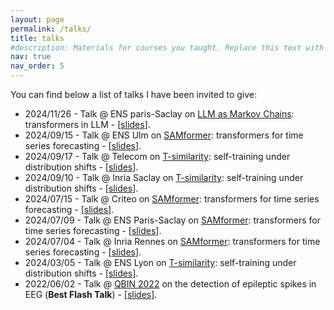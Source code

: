 ```yaml
---
layout: page
permalink: /talks/
title: talks
#description: Materials for courses you taught. Replace this text with your description.
nav: true
nav_order: 5
---
```


You can find below a list of talks I have been invited to give:
- 2024/11/26 - Talk @ ENS paris-Saclay on <a href="https://arxiv.org/pdf/2410.02724">LLM as Markov Chains</a>: transformers in LLM - [<a href="https://drive.google.com/file/d/1Zid7be_O1kM8uvO88yLVxIInWLRIkwT-/view?usp=sharing">slides</a>]. 
- 2024/09/15 - Talk @ ENS Ulm on <a href="https://arxiv.org/pdf/2402.10198">SAMformer</a>: transformers for time series forecasting - [<a href="/assets/pdf/Presentation_ICML_2024_CDS_ENS_Ulm_17_09_2024.pdf">slides</a>]. 
- 2024/09/17 - Talk @ Telecom on <a href="https://arxiv.org/pdf/2310.14814"> T-similarity</a>: self-training under distribution shifts - [<a href="/assets/pdf/Presentation_AISTATS_2024_DIG_Telecom_24_09_2024.pdf">slides</a>].
- 2024/09/10 - Talk @ Inria Saclay on <a href="https://arxiv.org/pdf/2310.14814"> T-similarity</a>: self-training under distribution shifts - [<a href="/assets/pdf/Presentation_AISTATS_2024_INRIA_SODA_MIND_10_09_2024.pdf">slides</a>].
- 2024/07/15 - Talk @ Criteo on <a href="https://arxiv.org/pdf/2402.10198">SAMformer</a>: transformers for time series forecasting - [<a href="/assets/pdf/Presentation_ICML_2024_Criteo_15_07_2024.pdf">slides</a>]. 
- 2024/07/09 - Talk @ ENS Paris-Saclay on <a href="https://arxiv.org/pdf/2402.10198">SAMformer</a>: transformers for time series forecasting - [<a href="/assets/pdf/Presentation_ICML_2024_Centre_Borelli_09_07_2024.pdf">slides</a>]. 
- 2024/07/04 - Talk @ Inria Rennes on <a href="https://arxiv.org/pdf/2402.10198">SAMformer</a>: transformers for time series forecasting - [<a href="/assets/pdf/Presentation_ICML_2024_INRIA_MALT_04_07_2024.pdf">slides</a>]. 
- 2024/03/05 - Talk @ ENS Lyon on <a href="https://arxiv.org/pdf/2310.14814"> T-similarity</a>: self-training under distribution shifts - [<a href="/assets/pdf/Presentation_AISTATS_2024_MLSP_ENS_Lyon_05_03_2024.pdf">slides</a>].
- 2022/06/02 - Talk @ <a href="https://event.fourwaves.com/qbinscientificday2022/pages">QBIN 2022</a> on the detection of epileptic spikes in EEG (**Best Flash Talk**) - [<a href="/assets/pdf/Presentation_QBIN_2022.pdf">slides</a>].
